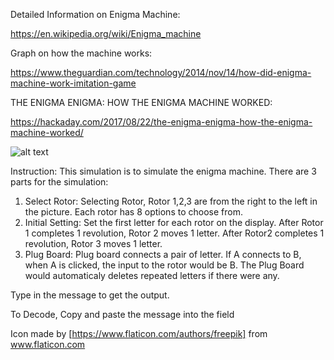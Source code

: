 Detailed Information on Enigma Machine:

https://en.wikipedia.org/wiki/Enigma_machine

Graph on how the machine works:

https://www.theguardian.com/technology/2014/nov/14/how-did-enigma-machine-work-imitation-game

THE ENIGMA ENIGMA: HOW THE ENIGMA MACHINE WORKED:

https://hackaday.com/2017/08/22/the-enigma-enigma-how-the-enigma-machine-worked/

![alt text](https://hackadaycom.files.wordpress.com/2017/08/enigma.jpg?w=800)

Instruction:
This simulation is to simulate the enigma machine. There are 3 parts for the simulation: 


1) Select Rotor: Selecting Rotor, Rotor 1,2,3 are from the right to the left in the picture. Each rotor has 8 options to choose from.
2) Initial Setting: Set the first letter for each rotor on the display. After Rotor 1 completes 1 revolution, Rotor 2 moves 1 letter. After Rotor2 completes 1 revolution, Rotor 3 moves 1 letter.
3) Plug Board: Plug board connects a pair of letter. If A connects to B, when A is clicked, the input to the rotor would be B. The Plug Board would automaticaly deletes repeated letters if there were any.

Type in the message to get the output.

To Decode, Copy and paste the message into the field

Icon made by [https://www.flaticon.com/authors/freepik] from www.flaticon.com 
